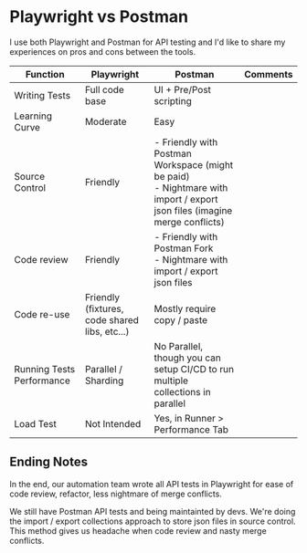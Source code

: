 # Playwright vs Postman

I use both Playwright and Postman for API testing and I'd like to share my experiences on pros and cons between the tools.

| Function                  | Playwright                                    | Postman                                                                                                                      | Comments |
| ------------------------- | --------------------------------------------- | ---------------------------------------------------------------------------------------------------------------------------- | -------- |
| Writing Tests             | Full code base                                | UI + Pre/Post scripting                                                                                                      |          |
| Learning Curve            | Moderate                                      | Easy                                                                                                                         |          |
| Source Control            | Friendly                                      | - Friendly with Postman Workspace (might be paid) <br> - Nightmare with import / export json files (imagine merge conflicts) |
| Code review               | Friendly                                      | - Friendly with Postman Fork <br> - Nightmare with import / export json files                                                |          |
| Code re-use               | Friendly (fixtures, code shared libs, etc...) | Mostly require copy / paste                                                                                                  |
| Running Tests Performance | Parallel / Sharding                           | No Parallel, though you can setup CI/CD to run multiple collections in parallel                                              |
| Load Test                 | Not Intended                                  | Yes, in Runner > Performance Tab                                                                                             |          |

## Ending Notes

In the end, our automation team wrote all API tests in Playwright for ease of code review, refactor, less nightmare of merge conflicts.

We still have Postman API tests and being maintainted by devs. We're doing the import / export collections approach to store json files in source control. This method gives us headache when code review and nasty merge conflicts.
